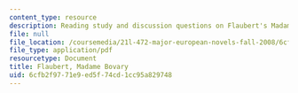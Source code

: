 ```yaml
---
content_type: resource
description: Reading study and discussion questions on Flaubert's Madame Bovary.
file: null
file_location: /coursemedia/21l-472-major-european-novels-fall-2008/6cfb2f9771e9ed5f74cd1cc95a829748_flaubert.pdf
file_type: application/pdf
resourcetype: Document
title: Flaubert, Madame Bovary
uid: 6cfb2f97-71e9-ed5f-74cd-1cc95a829748
---
```

